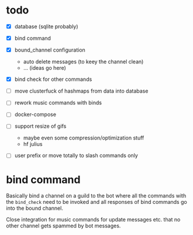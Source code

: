 # todo

- [x] database (sqlite probably)
- [x] bind command
- [x] bound_channel configuration
    - auto delete messages (to keey the channel clean)
    - ... (ideas go here)
- [x] bind check for other commands
- [ ] move clusterfuck of hashmaps from data into database
- [ ] rework music commands with binds
- [ ] docker-compose
- [ ] support resize of gifs
    - maybe even some compression/optimization stuff
    - hf julius
- [ ] user prefix or move totally to slash commands only


# bind command

Basically bind a channel on a guild to the bot where all the commands with the `bind_check`
need to be invoked and all responses of bind commands go into the bound channel.

Close integration for music commands for update messages etc. that no other channel gets spammed
by bot messages.
